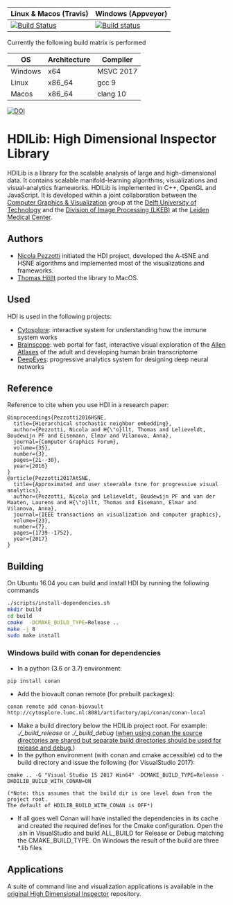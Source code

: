 Linux & Macos (Travis) | Windows (Appveyor)
--- | ---
[![Build Status](https://travis-ci.com/biovault/HDILib.svg?branch=master)](https://travis-ci.com/biovault/HDILib) | [![Build status](https://ci.appveyor.com/api/projects/status/xtd9ee63fukd462p?svg=true)](https://ci.appveyor.com/project/bldrvnlw/hdilib)

Currently the following build matrix is performed

OS | Architecture | Compiler
--- | --- | ---
Windows | x64 | MSVC 2017
Linux | x86_64 | gcc 9
Macos | x86_64 | clang 10


[![DOI](https://zenodo.org/badge/100361974.svg)](https://zenodo.org/badge/latestdoi/100361974)


# HDILib: High Dimensional Inspector Library
HDILib is a library for the scalable analysis of large and high-dimensional data.
It contains scalable manifold-learning algorithms, visualizations and visual-analytics frameworks.
HDILib is implemented in C++, OpenGL and JavaScript.
It is developed within a joint collaboration between the [Computer Graphics & Visualization](https://graphics.tudelft.nl/) group at the [Delft University of Technology](https://www.tudelft.nl) and the [Division of Image Processing (LKEB)](https://www.lumc.nl/org/radiologie/research/LKEB/) at the [Leiden Medical Center](https://www.lumc.nl/).

## Authors
- [Nicola Pezzotti](http://nicola17.github.io/) initiated the HDI project, developed the A-tSNE and HSNE algorithms and implemented most of the visualizations and frameworks.
- [Thomas Höllt](https://www.thomashollt.com/) ported the library to MacOS.

## Used
HDI is used in the following projects:
- [Cytosplore](https://www.cytosplore.org/): interactive system for understanding how the immune system works
- [Brainscope](http://www.brainscope.nl/brainscope): web portal for fast,
interactive visual exploration of the [Allen Atlases](http://www.brain-map.org/) of the adult and developing human brain
transcriptome
- [DeepEyes](https://graphics.tudelft.nl/Publications-new/2018/PHVLEV18/): progressive analytics system for designing deep neural networks

## Reference
Reference to cite when you use HDI in a research paper:

```
@inproceedings{Pezzotti2016HSNE,
  title={Hierarchical stochastic neighbor embedding},
  author={Pezzotti, Nicola and H{\"o}llt, Thomas and Lelieveldt, Boudewijn PF and Eisemann, Elmar and Vilanova, Anna},
  journal={Computer Graphics Forum},
  volume={35},
  number={3},
  pages={21--30},
  year={2016}
}
@article{Pezzotti2017AtSNE,
  title={Approximated and user steerable tsne for progressive visual analytics},
  author={Pezzotti, Nicola and Lelieveldt, Boudewijn PF and van der Maaten, Laurens and H{\"o}llt, Thomas and Eisemann, Elmar and Vilanova, Anna},
  journal={IEEE transactions on visualization and computer graphics},
  volume={23},
  number={7},
  pages={1739--1752},
  year={2017}
}
```

## Building
On Ubuntu 16.04 you can build and install HDI by running the following commands

```bash
./scripts/install-dependencies.sh
mkdir build
cd build
cmake  -DCMAKE_BUILD_TYPE=Release ..
make -j 8
sudo make install
```

### Windows build with conan for dependencies

 - In a python (3.6 or 3.7) environment: 
``` 
pip install conan
```
 - Add the biovault conan remote (for prebuilt packages):
```
conan remote add conan-biovault http://cytosplore.lumc.nl:8081/artifactory/api/conan/conan-local
```
 - Make a build directory below the HDILib project root. 
    For example: *./_build_release* or *./_build_debug*
    (<u>when using conan the source directories are shared but 
    separate build directories should be used for release and debug.</u>)
 - In the python environment (with conan and cmake accessible) 
 cd to the build directory and issue the following (for VisualStudio 2017):
``` 
cmake .. -G "Visual Studio 15 2017 Win64" -DCMAKE_BUILD_TYPE=Release -DHDILIB_BUILD_WITH_CONAN=ON
```      
    (*Note: this assumes that the build dir is one level down from the project root.
    The default of HDILIB_BUILD_WITH_CONAN is OFF*)
 - If all goes well Conan will have installed the dependencies in its cache and 
 created the required defines for the Cmake configuration.
 Open the .sln in VisualStudio and build ALL_BUILD for Release or Debug matching the CMAKE_BUILD_TYPE.
     On Windows the result of the build are three *.lib files


## Applications

A suite of command line and visualization applications is available in the [original High Dimensional Inspector](https://github.com/biovault/High-Dimensional-Inspector) repository.

